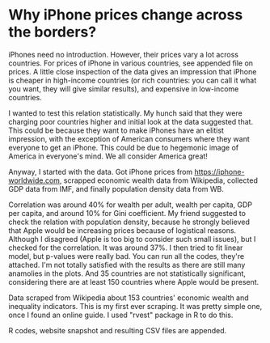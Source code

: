 # Why iPhone prices change across the borders?
iPhones need no introduction. However, their prices vary a lot across countries. For prices of iPhone in various countries, see appended file on prices. A little close inspection of the data gives an impression that iPhone is cheaper in high-income countries (or rich countries: you can call it what you want, they will give similar results), and expensive in low-income countries.

I wanted to test this relation statistically. My hunch said that they were charging poor countries higher and initial look at the data suggested that. This could be because they want to make iPhones have an elitist impression, with the exception of American consumers where they want everyone to get an iPhone. This could be due to hegemonic image of America in everyone's mind. We all consider America great!

Anyway, I started with the data. Got iPhone prices from https://iphone-worldwide.com, scrapped economic wealth data from Wikipedia, collected GDP data from IMF, and finally population density data from WB.

Correlation was around 40% for wealth per adult, wealth per capita, GDP per capita, and around 10% for Gini coefficient. My friend suggested to check the relation with population density, because he strongly believed that Apple would be increasing prices because of logistical reasons. Although I disagreed (Apple is too big to consider such small issues), but I checked for the correlation. It was around 37%. I then tried to fit linear model, but p-values were really bad. You can run all the codes, they're attached. I'm not totally satisfied with the results as there are still many anamolies in the plots. And 35 countries are not statistically significant, considering there are at least 150 countries where Apple would be present.

Data scraped from Wikipedia about 153 countries' economic wealth and inequality indicators. This is my first ever scraping. It was pretty simple one, once I found an online guide. I used "rvest" package in R to do this.

R codes, website snapshot and resulting CSV files are appended.
